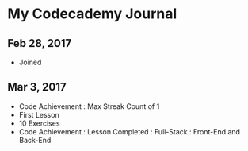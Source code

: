 # My Codecademy Journal

## Feb 28, 2017

- Joined

## Mar 3, 2017

- Code Achievement : Max Streak Count of 1
- First Lesson
- 10 Exercises
- Code Achievement : Lesson Completed : Full-Stack : Front-End and Back-End
